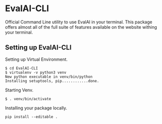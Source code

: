 # EvalAI-CLI

Official Command Line utility to use EvalAI in your terminal. This package offers almost all of the full suite of features available on the website withing your terminal.

## Setting up EvalAI-CLI

Setting up Virtual Environment.

```
$ cd EvalAI-CLI
$ virtualenv -v python3 venv
New python executable in venv/bin/python
Installing setuptools, pip............done.
```

Starting Venv.

`$ . venv/bin/activate`

Installing your package locally.

`pip install --editable . `
